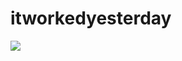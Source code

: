 # itworkedyesterday

<a href="https://zenhub.com"><img src="https://raw.githubusercontent.com/ZenHubIO/support/master/zenhub-badge.png"></a>
